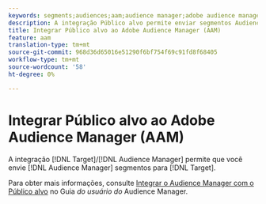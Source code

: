 ```yaml
---
keywords: segments;audiences;aam;audience manager;adobe audience manager;integrate;integration
description: A integração Público alvo permite enviar segmentos Audience Manager para a Adobe Target
title: Integrar Público alvo ao Adobe Audience Manager (AAM)
feature: aam
translation-type: tm+mt
source-git-commit: 968d36d65016e51290f6bf754f69c91fd8f68405
workflow-type: tm+mt
source-wordcount: '58'
ht-degree: 0%

---
```



# Integrar Público alvo ao Adobe Audience Manager (AAM)

A integração [!DNL Target]/[!DNL Audience Manager] permite que você envie [!DNL Audience Manager] segmentos para [!DNL Target].

Para obter mais informações, consulte [Integrar o Audience Manager com o Público alvo](https://experienceleague.adobe.com/docs/audience-manager/user-guide/implementation-integration-guides/integration-other-solutions/aam-target-integration.html) no Guia *do usuário do* Audience Manager.
